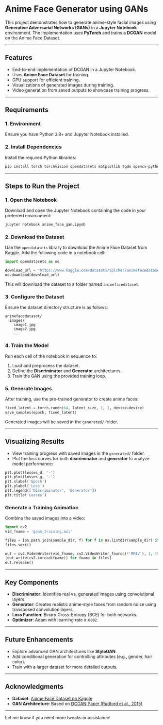 
# **Anime Face Generator using GANs**

This project demonstrates how to generate anime-style facial images using **Generative Adversarial Networks (GANs)** in a **Jupyter Notebook** environment. The implementation uses **PyTorch** and trains a **DCGAN** model on the Anime Face Dataset.  

---

## **Features**
- End-to-end implementation of DCGAN in a Jupyter Notebook.
- Uses **Anime Face Dataset** for training.
- GPU support for efficient training.
- Visualizations of generated images during training.
- Video generation from saved outputs to showcase training progress.

---

## **Requirements**

### **1. Environment**
Ensure you have Python 3.8+ and Jupyter Notebook installed.

### **2. Install Dependencies**
Install the required Python libraries:  
```bash
pip install torch torchvision opendatasets matplotlib tqdm opencv-python
```

---

## **Steps to Run the Project**

### **1. Open the Notebook**
Download and open the Jupyter Notebook containing the code in your preferred environment:  
```bash
jupyter notebook anime_face_gan.ipynb
```

### **2. Download the Dataset**
Use the `opendatasets` library to download the Anime Face Dataset from Kaggle. Add the following code in a notebook cell:
```python
import opendatasets as od

download_url = "https://www.kaggle.com/datasets/splcher/animefacedataset"
od.download(download_url)
```

This will download the dataset to a folder named `animefacedataset`.

### **3. Configure the Dataset**
Ensure the dataset directory structure is as follows:
```
animefacedataset/
  images/
    image1.jpg
    image2.jpg
    ...
```

### **4. Train the Model**
Run each cell of the notebook in sequence to:
1. Load and preprocess the dataset.
2. Define the **Discriminator** and **Generator** architectures.
3. Train the GAN using the provided training loop.

### **5. Generate Images**
After training, use the pre-trained generator to create anime faces:
```python
fixed_latent = torch.randn(64, latent_size, 1, 1, device=device)
save_samples(epoch, fixed_latent)
```
Generated images will be saved in the `generated/` folder.

---

## **Visualizing Results**
- View training progress with saved images in the `generated/` folder.
- Plot the loss curves for both **discriminator** and **generator** to analyze model performance:
```python
plt.plot(losses_d, '-')
plt.plot(losses_g, '-')
plt.xlabel('Epoch')
plt.ylabel('Loss')
plt.legend(['Discriminator', 'Generator'])
plt.title('Losses')
```

### **Generate a Training Animation**
Combine the saved images into a video:
```python
import cv2
vid_fname = 'gans_training.avi'

files = [os.path.join(sample_dir, f) for f in os.listdir(sample_dir) if 'generated' in f]
files.sort()

out = cv2.VideoWriter(vid_fname, cv2.VideoWriter_fourcc(*'MP4V'), 1, (530, 530))
[out.write(cv2.imread(fname)) for fname in files]
out.release()
```

---

## **Key Components**
- **Discriminator**: Identifies real vs. generated images using convolutional layers.
- **Generator**: Creates realistic anime-style faces from random noise using transposed convolution layers.
- **Loss Function**: Binary Cross-Entropy (BCE) for both networks.
- **Optimizer**: Adam with learning rate `0.0002`.

---

## **Future Enhancements**
- Explore advanced GAN architectures like **StyleGAN**.
- Add conditional generation for controlling attributes (e.g., gender, hair color).
- Train with a larger dataset for more detailed outputs.

---

## **Acknowledgments**
- **Dataset**: [Anime Face Dataset on Kaggle](https://www.kaggle.com/datasets/splcher/animefacedataset)
- **GAN Architecture**: Based on [DCGAN Paper (Radford et al., 2015)](https://arxiv.org/abs/1511.06434)

---

Let me know if you need more tweaks or assistance!
